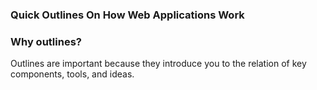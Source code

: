 
### Quick Outlines On How Web Applications Work

### Why outlines?

Outlines are important because they introduce you to the relation of 
key components, tools, and ideas.

### 